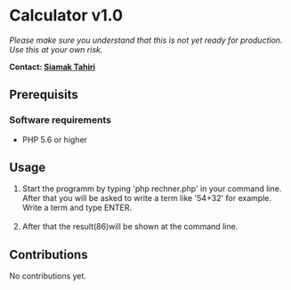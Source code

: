 <h1>Calculator v1.0</h1>
<p><i>Please make sure you understand that this is not yet ready for production. Use this at your own risk.</i></p>
<p><b>Contact: <a href="mailto:siamak.tahiri@concepts-and-training.de">Siamak Tahiri</b></p></a>

<h2>Prerequisits</h2>

<h3>Software requirements</h3>

 <ul>
  <li>PHP 5.6 or higher</li>
</ul> 

<h2>Usage</h2>
<ol>
  <li>Start the programm by typing 'php rechner.php' in your command line. After that you will be asked to write a term like '54+32' for example. Write a term and type ENTER.</li><br>
  <li>After that the result(86)will be shown at the command line.</p></li>
</ol> 


<h2>Contributions</h2>
<p>No contributions yet.</p>

